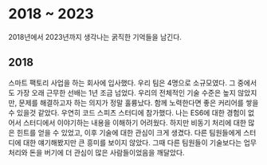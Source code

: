 # 2018 ~ 2023
2018년에서 2023년까지 생각나는 굵직한 기억들을 남긴다.

## 2018
스마트 팩토리 사업을 하는 회사에 입사했다. 우리 팀은 4명으로 소규모였다. 그 중에서도 가장 오래 근무한 선배는 1년 조금 넘었다.
우리의 전체적인 기술 수준은 높지 않았지만, 문제를 해결하고자 하는 의지가 정말 훌륭났다. 함께 노력한다면 좋은 커리어를 쌓을 수 있을것 같았다.
우연히 코드 스피츠 스터디에 참가했다. 나는 ES6에 대한 경험이 없어서 스터디에서 이야기하는 내용을 이해하기 어려웠다.
하지만 비동기 처리에 대한 많은 힌트를 얻을 수 있었고, 이후 기술에 대한 관심이 크게 생겼다. 다른 팀원들에게 스터디에 대한 얘기해봤지만 큰 흥미를
보이지 않았다. 그때 다른 팀원들이 기술보다는 업무 처리와 돈을 버기에 더 관심이 많은 사람들이었음을 깨달았다.

